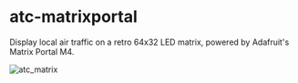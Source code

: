 # atc-matrixportal
Display local air traffic on a retro 64x32 LED matrix, powered by Adafruit's Matrix Portal M4.

![atc_matrix](https://user-images.githubusercontent.com/16847660/182083309-c92dc9a3-b443-4912-87bd-5bb552238625.png)
